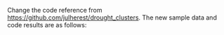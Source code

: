 Change the code reference from https://github.com/julherest/drought_clusters.
The new sample data and code results are as follows:
